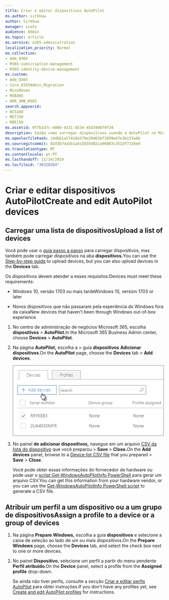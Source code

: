 ```yaml
---
title: Criar e editar dispositivos AutoPilot
ms.author: sirkkuw
author: Sirkkuw
manager: scotv
audience: Admin
ms.topic: article
ms.service: o365-administration
localization_priority: Normal
ms.collection:
- Adm_O365
- M365-subscription-management
- M365-identity-device-management
ms.custom:
- Adm_O365
- Core_O365Admin_Migration
- MiniMaven
- MSB365
- OKR_SMB_M365
search.appverid:
- BCS160
- MET150
- MOE150
ms.assetid: 0f7b1d7c-4086-4331-8534-45d7886f9f34
description: Saiba como carregar dispositivos usando o AutoPilot no Microsoft 365 Business. Você pode atribuir um perfil a um dispositivo ou a um grupo de dispositivos.
ms.openlocfilehash: 1dd6b1a574166379e29465bf3699e47e3b155e0b
ms.sourcegitcommit: 8193b7da5b1a415835d02ca96883c351df7326ed
ms.translationtype: MT
ms.contentlocale: pt-PT
ms.lasthandoff: 11/14/2019
ms.locfileid: "38320264"
---
```

# <a name="create-and-edit-autopilot-devices"></a><span data-ttu-id="830d5-104">Criar e editar dispositivos AutoPilot</span><span class="sxs-lookup"><span data-stu-id="830d5-104">Create and edit AutoPilot devices</span></span>

## <a name="upload-a-list-of-devices"></a><span data-ttu-id="830d5-105">Carregar uma lista de dispositivos</span><span class="sxs-lookup"><span data-stu-id="830d5-105">Upload a list of devices</span></span>

<span data-ttu-id="830d5-106">Você pode usar o [guia passo a passo](add-autopilot-devices-and-profile.md) para carregar dispositivos, mas também pode carregar dispositivos na aba **dispositivos.**</span><span class="sxs-lookup"><span data-stu-id="830d5-106">You can use the [Step-by-step guide](add-autopilot-devices-and-profile.md) to upload devices, but you can also upload devices in the **Devices** tab.</span></span> 
  
<span data-ttu-id="830d5-107">Os dispositivos devem atender a esses requisitos:</span><span class="sxs-lookup"><span data-stu-id="830d5-107">Devices must meet these requirements:</span></span>
  
- <span data-ttu-id="830d5-108">Windows 10, versão 1703 ou mais tarde</span><span class="sxs-lookup"><span data-stu-id="830d5-108">Windows 10, version 1703 or later</span></span>
    
- <span data-ttu-id="830d5-109">Novos dispositivos que não passaram pela experiência do Windows fora da caixa</span><span class="sxs-lookup"><span data-stu-id="830d5-109">New devices that haven't been through Windows out-of-box experience</span></span>

1. <span data-ttu-id="830d5-110">No centro de administração de negócios Microsoft 365, escolha **dispositivos** \> **AutoPilot**.</span><span class="sxs-lookup"><span data-stu-id="830d5-110">In the Microsoft 365 Business Admin center, choose **Devices** \> **AutoPilot**.</span></span>
  
2. <span data-ttu-id="830d5-111">Na página **AutoPilot,** escolha a \> guia **dispositivos** **Adicionar dispositivos**.</span><span class="sxs-lookup"><span data-stu-id="830d5-111">On the **AutoPilot** page, choose the **Devices** tab \> **Add devices**.</span></span>
    
    ![In the Devices tab, choose Add devices.](media/6ba81e22-c873-40ad-8a72-ce64d15ea6ba.png)
  
3. <span data-ttu-id="830d5-113">No painel **de adicionar dispositivos,** navegue em um arquivo [CSV da lista do dispositivo](https://support.office.com/article/932e3676-2491-49f0-9177-d893d2f5276e) que você preparou \> **Save** \> **Close.**</span><span class="sxs-lookup"><span data-stu-id="830d5-113">On the **Add devices** panel, browse to a [Device list CSV file](https://support.office.com/article/932e3676-2491-49f0-9177-d893d2f5276e) that you prepared \> **Save** \> **Close**.</span></span>
    
    <span data-ttu-id="830d5-114">Você pode obter essas informações do fornecedor de hardware ou pode usar o [script Get-WindowsAutoPilotInfo PowerShell](https://www.powershellgallery.com/packages/Get-WindowsAutoPilotInfo) para gerar um arquivo CSV.</span><span class="sxs-lookup"><span data-stu-id="830d5-114">You can get this information from your hardware vendor, or you can use the [Get-WindowsAutoPilotInfo PowerShell script](https://www.powershellgallery.com/packages/Get-WindowsAutoPilotInfo) to generate a CSV file.</span></span> 
    
## <a name="assign-a-profile-to-a-device-or-a-group-of-devices"></a><span data-ttu-id="830d5-115">Atribuir um perfil a um dispositivo ou a um grupo de dispositivos</span><span class="sxs-lookup"><span data-stu-id="830d5-115">Assign a profile to a device or a group of devices</span></span>

1. <span data-ttu-id="830d5-116">Na página **Prepare Windows,** escolha a guia **dispositivos** e selecione a caixa de seleção ao lado de um ou mais dispositivos.</span><span class="sxs-lookup"><span data-stu-id="830d5-116">On the **Prepare Windows** page, choose the **Devices** tab, and select the check box next to one or more devices.</span></span> 
    
2. <span data-ttu-id="830d5-117">No painel **Dispositivo**, selecione um perfil a partir do menu pendente **Perfil atribuído**.</span><span class="sxs-lookup"><span data-stu-id="830d5-117">On the **Device** panel, select a profile from the **Assigned profile** drop-down.</span></span> 
    
    <span data-ttu-id="830d5-118">Se ainda não tiver perfis, consulte a secção [Criar e editar perfis AutoPilot](create-and-edit-autopilot-profiles.md) para obter instruções.</span><span class="sxs-lookup"><span data-stu-id="830d5-118">If you don't have any profiles yet, see [Create and edit AutoPilot profiles](create-and-edit-autopilot-profiles.md) for instructions.</span></span> 
    

